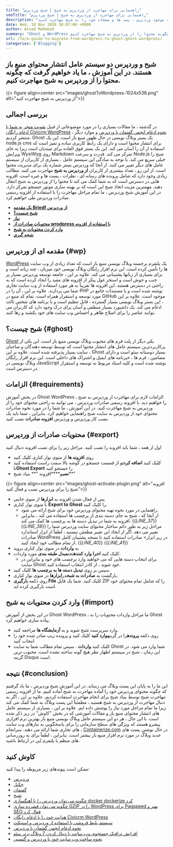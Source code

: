 ```yaml
---
title: "راهنمایی برای مهاجرت از وردپرس به شبح | شبح وردپرس" 
seoTitle: "راهنمایی برای مهاجرت از وردپرس به شبح | شبح وردپرس" 
description: "این آموزش در مورد نحوه مهاجرت از وردپرس به شبح است. ما یاد خواهیم گرفت که چگونه از وب سایت موجود وردپرس ، پست ها و صفحات خود را به شبح مهاجرت کنید." 
date: Wed, 18 Nov 2020 10:07:06 +0000
author: Assad Mahmood
summary: "Ghost و WordPress دو سیستم عامل انتشار محتوای منبع باز هستند. در این آموزش ، ما یاد خواهیم گرفت که چگونه محتوا را از وردپرس به شبح مهاجرت کنیم." 
url: /fa/a-guide-to-migrate-from-wordpress-to-ghost-ghost-wordpress/
categories: ['Blogging']
---
```


## شبح و وردپرس دو سیستم عامل انتشار محتوای منبع باز هستند. در این آموزش ، ما یاد خواهیم گرفت که چگونه محتوا را از وردپرس به شبح مهاجرت کنیم.

{{< figure align=center src="images/ghostToWordpress-1024x536.png" alt="از وردپرس به شبح مهاجرت کنید">}}


## بررسی اجمالی
در گذشته ، ما مقالات بسیاری را در مورد موضوعاتی از قبیل [تقویت منجر به شما با ادغام رایگان Civicrm WordPress][1] ، [نحوه ادغام انجمن گفتمان با وردپرس][2] و موارد دیگر منتشر کردیم. Ghost یک بستر وبلاگ نویسی در حال ظهور منبع باز است. این یک node.js cms برای انتشار محتوا است و دارای یک رابط کاربری ساده و تمیز است که استفاده از آن را آسان می کند. این یک بستر فوق العاده برای مبتدیان است زیرا به جای ویرایش WysiWyg روی Markdown تمرکز می کند. قدرت و سرعت Node.js شبح را خیلی سریع می کند. با توجه به سادگی این سیستم عامل ، بسیاری از کاربران از سیستم عامل های دیگر تغییر می کنند. از آنجا که وردپرس بستر شماره یک برای مدیریت محتوا است.
از این رو ، تعداد بیشتری از کاربران **از وردپرس به شبح** مهاجرت می کنند. مطالب زیادی وجود دارد که شامل پرونده های رسانه ای ، نظرات ، پست ها و غیره است. افزونه هایی در دسترس است که به شما کمک می کند تا محتوا را از وردپرس به شبح انتقال دهید. مهمترین مزیت اتخاذ شبح این است که بر بهینه سازی موتور جستجو تمرکز دارد. در این آموزش شبح وردپرس ، ما تمام مراحل مهاجرت را با استفاده از افزونه رسمی صادرات وردپرس طی خواهیم کرد.
* **[یک مقدمه Briedf از وردپرس][3]** 
* **[شبح چیست؟][4]** 
* **[نیاز][5]** 
* **[محتویات صادرات از wrodpress با استفاده از افزونه][6]** 
* **[وارد کردن محتویات به شبح][7]** 
* **[نتیجه گیری][8]** 

## **مقدمه ای از وردپرس** {#wp}

[WordPress][9] یک پلتفرم برجسته وبلاگ نویسی منبع باز است که تعداد زیادی از وب سایت ها را تأمین کرده است. این نرم افزار رایگان وبلاگ نویسی خود میزبان ، چند زبانه است و برای بسیاری از زبانها پشتیبانی می کند. علاوه بر این ، جامعه توسعه وردپرس بسیار پر جنب و جوش است و استخر غول پیکر از افزونه های مفید را ایجاد کرده است که به راحتی در دسترس هستند. این افزونه ها تقریباً به هر مورد استفاده از وب سایت تجاری شما می پردازند. علاوه بر این ، آن را در PHP نوشته شده است و با مستندات جامع در مورد توسعه و استقرار همراه است. تمام کد منبع در GitHub موجود است. علاوه بر این ، این بستر وبلاگ نویسی بسیار گسترده ، قابل تنظیم است و با برنامه های شخص ثالث ادغام می کند. یک داشبورد بسیار منطقی و آسان برای درک وجود دارد که کاربران می توانند عناصر را برای اصلاح ظاهر و احساس وب سایت های خود بکشند و رها کنند.

## **شبح چیست؟** {#ghost}

[Ghost][10] یکی دیگر از پلت فرم های محبوب وبلاگ نویسی منبع باز است. این یکی از پرکاربردترین سیستم عامل های انتشار محتوا است که توسط توسعه دهندگان و صاحبان سایت بسیار پذیرفته شده است. علاوه بر این ، Ghost بسیار دوستانه سئو است و دارای مضامین ، فرم ها ، خبرنامه های ایمیل و اشتراک های داخلی است. این نرم افزار رایگان وبلاگ نویسی در JavaScript نوشته شده است و کلیه اسناد مربوط به توسعه و استقرار در دسترس است.

## الزامات {#requirements}

در بخش آموزش Ghost WordPress ، الزامات لازم برای مهاجرت از وردپرس به شبح را خواهیم دید. با افزونه رسمی صادرات وردپرس ، می توانید به راحتی محتوای خود را از وردپرس به شبح مهاجرت کنید. در این آموزش ، ما شما را در مورد نحوه صادرات محتوای خود از وردپرس به سایت شبح راهنمایی خواهیم کرد. بنابراین ، شما باید یک نصب کار وردپرس و وردپرس **افزونه صادرات** نصب کنید.

## محتویات صادرات از وردپرس {#export}

اول از همه ، شما باید افزونه را نصب کنید. مراحل زیر را برای نصب افزونه دنبال کنید
* روی **افزونه ها** از منوی نوار کناری کلیک کنید
* کلیک کنید **اضافه کردن**و از قسمت جستجو در گوشه بالا سمت راست استفاده کنید تا**Ghost Export** را جستجو کنید
* **نصب**و****افزونه "** بنیاد شبح**"

{{< figure align=center src="images/ghost-activate-plugin.png" alt="افزونه شبح را برای وردپرس نصب و فعال کنید">}}

* پس از فعال شدن افزونه به **ابزارها** از منوی جانبی
* با منوی نوار کناری **Export to Ghost** را کلیک کنید.
  * راهنمایی در مورد نحوه تهیه محتوای وردپرس خود برای شبح ارائه می شود.
  * از آنجا که ، شبح به جای دسته بندی از برچسب ها استفاده می کند ، بنابراین افزونه به شما در تبدیل دسته ها به برچسب ها کمک می کند.
{{_LINE_37_}}
{{_LINE_38_}}
    مراحل زیر به طور دائم ساختار محتوای سایت وردپرس شما را تغییر می دهد. اگر از ایجاد این تغییر مطمئن نیستید ، لطفاً از ابزار استاندارد صادرات WordPress در زیر ابزار> صادرات استفاده کنید تا نسخه پشتیبان کامل از تمام مطالب خود ایجاد کنید.
{{_LINE_40_}}
{{_LINE_41_}}
* به **واردات** در منوی نوار کناری بروید
* کلیک کنید **اجرا وارد کننده**تحت**مبدل طبقه بندی** مورد واردات.
  * برای انتخاب دسته هایی که می خواهید وارد برچسب های خود و بنابراین در سایت Ghost خود شوید ، از کادر انتخاب استفاده کنید.
* سپس بر روی **تبدیل دسته ها به برچسب ها** کلیک کنید.
* بازگشت به **صادرات به شبح**در**ابزارها** در منوی نوار کناری.
* روی دکمه **بارگیری File** کلیک کنید. شما یک فایل ZIP را که شامل تمام محتوای خود است بارگیری کرده اید.

## وارد کردن محتویات به شبح {#import}

در این بخش از آموزش Ghost WordPress ، ما مراحل واردات محتویات را به Ghost پیاده سازی خواهیم کرد.
* وارد سرپرست شبح شوید و به **آزمایشگاه ها** مراجعه کنید.
* روی دکمه **پرونده**را در گزینه**وارد کنید** کلیک کنید و پرونده زیپ صادر شده خود را انتخاب کنید
* کلیک کنید **واردات** . سپس تمام مطالب شما به سایت Ghost شما وارد می شود.
در این زمان ، شبح در سیستم اظهار نظر هیچ گونه ساخته نشده است. محبوب ترین گزینه Disqus است.

## نتیجه {#conclusion}

این ما را به پایان این پست وبلاگ می رساند. در این آموزش شبح وردپرس ، ما یاد گرفتیم که چگونه محتوای وردپرس خود را آماده مهاجرت به شبح آماده کنیم. ما از افزونه رسمی مهاجرت شبح توسط بنیاد شبح برای انجام مهاجرت استفاده کردیم. علاوه بر این ، اگر به دنبال مهاجرت از وردپرس به شبح هستید ، مطمئناً این پست وبلاگ به شما کمک می کند زیرا ما تمام مراحل مورد نیاز را پوشش داده ایم. علاوه بر این ، بسیاری از سیستم عامل های انتشار محتوای منبع باز و مقالات آموزشی که در بخش "کاوش" در زیر ذکر شده است. با این حال ، هر دو این سیستم عامل وبلاگ نویسی منبع باز بهترین نرم افزاری پیشرو هستند که ویژگی های سطح سازمانی را برای پاسخگویی به نیازهای وب سایت های تجاری شما ارائه می دهند.
سرانجام ، [Containerize.com][11] در حال نوشتن پست های جدید وبلاگ در مورد نرم افزار منبع باز بیشتر است. بنابراین ، لطفاً برای به روزرسانی های منظم با پلتفرم [این][12] در ارتباط باشید.

## کاوش کنید
ممکن است پیوندهای زیر مربوطه را پیدا کنید:
  * [وردپرس][9]
  * [جکیل][13]
  * [گفتمان][14]
  * [شبح][10]
  * [چگونه می توان وردپرس را با آهنگسازی docker dockerize کرد][15]
  * [چگونه می توان فشرده سازی GZIP را در WordPress برای Pagspeed بهتر و SEO فعال کرد][16]
  * [هدایت خود را با ادغام رایگان Civicrm WordPress][1]
  * [سیستم بلیط فروشی با استفاده از وردپرس و استیکت][17]
  * [نحوه ادغام انجمن گفتمان با وردپرس][2]
  * [افزایش ترافیک جستجوی وب سایت با دنبال کردن 7 وبلاگ برتر سئو][18]
  * [نحوه ساخت وب سایت خود با وردپرس و گتسبی][19]



[1]: https://blog.containerize.com/blogging/civicrm-wordpress-integration-wordpress-tutorial/
[2]: https://blog.containerize.com/blogging/how-to-integrate-discourse-forum-with-wordpress/
[3]: #wp
[4]: #ghost
[5]: #requirements
[6]: #export
[7]: #import
[8]: #conclusion
[9]: https://products.containerize.com/blogging/wordpress/
[10]: https://products.containerize.com/blogging/ghost/
[11]: https://www.containerize.com/
[12]: https://blog.containerize.com/
[13]: https://products.containerize.com/blogging/jekyll/
[14]: https://products.containerize.com/discussion-forum/discourse/
[15]: https://blog.containerize.com/blogging/how-to-dockerize-wordpress-docker-wordpress/
[16]: https://blog.containerize.com/blogging/how-to-enable-gzip-compression-in-wordpress-gzip-wordpress/
[17]: https://blog.containerize.com/blogging/automate-ticketing-system-using-wordpress-and-osticket/
[18]: https://blog.containerize.com/blogging/increase-website-search-traffic-by-following-top-7-seo-blogs/
[19]: https://blog.containerize.com/blogging/how-does-gatsby-integrate-with-wordpress-gatsby-wordpress/
